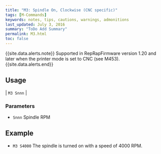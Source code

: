 ```yaml
---
title: "M3: Spindle On, Clockwise (CNC specific)" 
tags: [M-Commands]
keywords: notes, tips, cautions, warnings, admonitions
last_updated: July 3, 2016
summary: "ToDo Add Summary"
permalink: M3.html
toc: false
---
```


{{site.data.alerts.note}}
Supported in RepRapFirmware version 1.20 and later when the printer mode is set to CNC (see M453).
{{site.data.alerts.end}}


## Usage ##

| `M3 Snnn` | 


### Parameters ###

+ `Snnn` Spindle RPM

## Example ##

+ `M3 S4000` The spindle is turned on with a speed of 4000 RPM.
